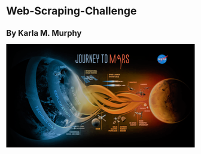# Web-Scraping-Challenge
## By Karla M. Murphy

![alt_text](Missions_to_Mars/Images/jurney.PNG)

  

